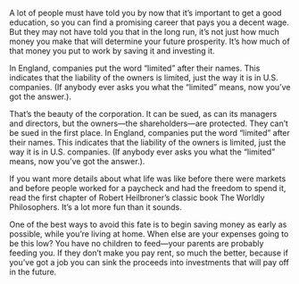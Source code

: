 

A lot of people must have told you by now that it’s important to get a good education, so you can find a promising career that pays you a decent wage. But they may not have told you that in the long run, it’s not just how much money you make that will determine your future prosperity. It’s how much of that money you put to work by saving it and investing it.

In England, companies put the word “limited” after their names. This indicates that the liability of the owners is limited, just the way it is in U.S. companies. (If anybody ever asks you what the “limited” means, now you’ve got the answer.).

That’s the beauty of the corporation. It can be sued, as can its managers and directors, but the owners—the shareholders—are protected. They can’t be sued in the first place. In England, companies put the word “limited” after their names. This indicates that the liability of the owners is limited, just the way it is in U.S. companies. (If anybody ever asks you what the “limited” means, now you’ve got the answer.).

If you want more details about what life was like before there were markets and before people worked for a paycheck and had the freedom to spend it, read the first chapter of Robert Heilbroner’s classic book The Worldly Philosophers. It’s a lot more fun than it sounds.

One of the best ways to avoid this fate is to begin saving money as early as possible, while you’re living at home. When else are your expenses going to be this low? You have no children to feed—your parents are probably feeding you. If they don’t make you pay rent, so much the better, because if you’ve got a job you can sink the proceeds into investments that will pay off in the future.


